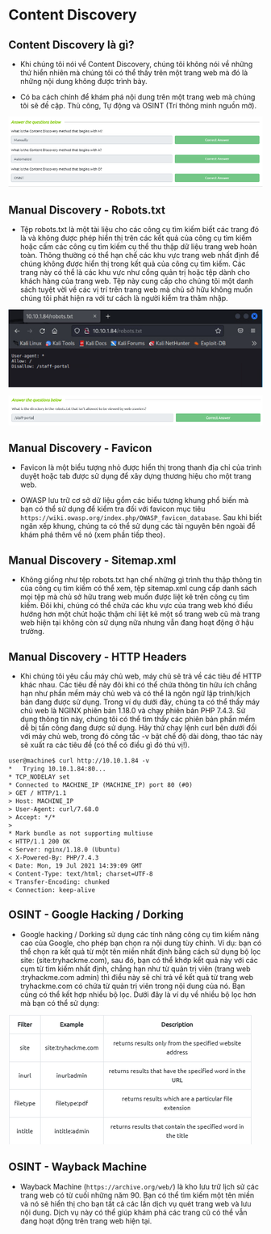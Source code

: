 # **Content Discovery**

## **Content Discovery là gì?**

- Khi chúng tôi nói về Content Discovery, chúng tôi không nói về những thứ hiển nhiên mà chúng tôi có thể thấy trên một trang web mà  đó là những nội dung không được trình bày.

- Có ba cách chính để khám phá nội dung trên một trang web mà chúng tôi sẽ đề cập. Thủ công, Tự động và OSINT (Trí thông minh nguồn mở).

![](./img_cd/Screenshot%202023-07-13%20153131.png)

## **Manual Discovery - Robots.txt**

- Tệp robots.txt là một tài liệu cho các công cụ tìm kiếm biết các trang đó là và không được phép hiển thị trên các kết quả của công cụ tìm kiếm hoặc cấm các công cụ tìm kiếm cụ thể thu thập dữ liệu trang web hoàn toàn. Thông thường có thể hạn chế các khu vực trang web nhất định để chúng không được hiển thị trong kết quả của công cụ tìm kiếm. Các trang này có thể là các khu vực như cổng quản trị hoặc tệp dành cho khách hàng của trang web. Tệp này cung cấp cho chúng tôi một danh sách tuyệt vời về các vị trí trên trang web mà chủ sở hữu không muốn chúng tôi phát hiện ra với tư cách là người kiểm tra thâm nhập.

![](./img_cd/Screenshot%202023-07-13%20153352.png)

![](./img_cd/Screenshot%202023-07-13%20153618.png)

## **Manual Discovery - Favicon**

- Favicon là một biểu tượng nhỏ được hiển thị trong thanh địa chỉ của trình duyệt hoặc tab được sử dụng để xây dựng thương hiệu cho một trang web.

- OWASP lưu trữ cơ sở dữ liệu gồm các biểu tượng khung phổ biến mà bạn có thể sử dụng để kiểm tra đối với favicon mục tiêu `https://wiki.owasp.org/index.php/OWASP_favicon_database`. Sau khi biết ngăn xếp khung, chúng ta có thể sử dụng các tài nguyên bên ngoài để khám phá thêm về nó (xem phần tiếp theo).

## **Manual Discovery - Sitemap.xml**

- Không giống như tệp robots.txt hạn chế những gì trình thu thập thông tin của công cụ tìm kiếm có thể xem, tệp sitemap.xml cung cấp danh sách mọi tệp mà chủ sở hữu trang web muốn được liệt kê trên công cụ tìm kiếm. Đôi khi, chúng có thể chứa các khu vực của trang web khó điều hướng hơn một chút hoặc thậm chí liệt kê một số trang web cũ mà trang web hiện tại không còn sử dụng nữa nhưng vẫn đang hoạt động ở hậu trường.

## **Manual Discovery - HTTP Headers**

- Khi chúng tôi yêu cầu máy chủ web, máy chủ sẽ trả về các tiêu đề HTTP khác nhau. Các tiêu đề này đôi khi có thể chứa thông tin hữu ích chẳng hạn như phần mềm máy chủ web và có thể là ngôn ngữ lập trình/kịch bản đang được sử dụng. Trong ví dụ dưới đây, chúng ta có thể thấy máy chủ web là NGINX phiên bản 1.18.0 và chạy phiên bản PHP 7.4.3. Sử dụng thông tin này, chúng tôi có thể tìm thấy các phiên bản phần mềm dễ bị tấn công đang được sử dụng. Hãy thử chạy lệnh curl bên dưới đối với máy chủ web, trong đó công tắc -v bật chế độ dài dòng, thao tác này sẽ xuất ra các tiêu đề (có thể có điều gì đó thú vị!).

```
user@machine$ curl http://10.10.1.84 -v
*   Trying 10.10.1.84:80...
* TCP_NODELAY set
* Connected to MACHINE_IP (MACHINE_IP) port 80 (#0)
> GET / HTTP/1.1
> Host: MACHINE_IP
> User-Agent: curl/7.68.0
> Accept: */*
> 
* Mark bundle as not supporting multiuse
< HTTP/1.1 200 OK
< Server: nginx/1.18.0 (Ubuntu)
< X-Powered-By: PHP/7.4.3
< Date: Mon, 19 Jul 2021 14:39:09 GMT
< Content-Type: text/html; charset=UTF-8
< Transfer-Encoding: chunked
< Connection: keep-alive
```

## **OSINT - Google Hacking / Dorking**

- Google hacking / Dorking sử dụng các tính năng công cụ tìm kiếm nâng cao của Google, cho phép bạn chọn ra nội dung tùy chỉnh. Ví dụ: bạn có thể chọn ra kết quả từ một tên miền nhất định bằng cách sử dụng bộ lọc site: (site:tryhackme.com), sau đó, bạn có thể khớp kết quả này với các cụm từ tìm kiếm nhất định, chẳng hạn như từ quản trị viên (trang web :tryhackme.com admin) thì điều này sẽ chỉ trả về kết quả từ trang web tryhackme.com có chứa từ quản trị viên trong nội dung của nó. Bạn cũng có thể kết hợp nhiều bộ lọc. Dưới đây là ví dụ về nhiều bộ lọc hơn mà bạn có thể sử dụng:

![](./img_cd/Screenshot%202023-07-13%20160718.png)

## **OSINT - Wayback Machine**

- Wayback Machine (`https://archive.org/web/`) là kho lưu trữ lịch sử các trang web có từ cuối những năm 90. Bạn có thể tìm kiếm một tên miền và nó sẽ hiển thị cho bạn tất cả các lần dịch vụ quét trang web và lưu nội dung. Dịch vụ này có thể giúp khám phá các trang cũ có thể vẫn đang hoạt động trên trang web hiện tại.
